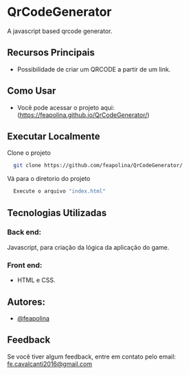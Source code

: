 # QrCodeGenerator
 A javascript based qrcode generator.

## Recursos Principais
- Possibilidade de criar um QRCODE a partir de um link.

## Como Usar
- Você pode acessar o projeto aqui:
  (https://feapolina.github.io/QrCodeGenerator/)

## Executar Localmente

Clone o projeto

```bash
  git clone https://github.com/feapolina/QrCodeGenerator/
```

Vá para o diretorio do projeto

```bash
  Execute o arquivo "index.html"
```


## Tecnologias Utilizadas

### Back end:
Javascript, para criação da lógica da aplicação do game.

### Front end:
- HTML e CSS.


## Autores:

- [@feapolina](https://github.com/feapolina)

## Feedback

Se você tiver algum feedback, entre em contato pelo email: fe.cavalcanti2016@gmail.com
